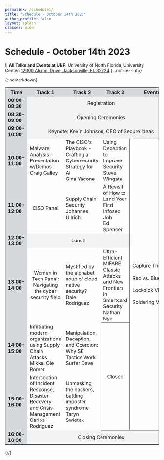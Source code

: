 ```yaml
---
permalink: /schedule1/
title: "Schedule - October 14th 2023"
author_profile: false
layout: splash
classes: wide
---
```


# Schedule - October 14th 2023

:bangbang: **All Talks and Events at UNF**:
University of North Florida, University Center: [12000 Alumni Drive, Jacksonville, FL 32224](https://www.unf.edu/universitycenter/directions.html)
{: .notice--info}

{::nomarkdown} 
<table style="border-style:solid; border-width:thin;">
    <tr>
        <th style='background-color:#D5D8DC; text-align:center; vertical-align:middle'>Time</th>
        <th style='background-color:#D5D8DC; text-align:center; vertical-align:middle'>Track 1</th>
        <th style='background-color:#D5D8DC; text-align:center; vertical-align:middle'>Track 2</th>
        <th style='background-color:#D5D8DC; text-align:center; vertical-align:middle'>Track 3</th>
        <th style='background-color:#D5D8DC; text-align:center; vertical-align:middle'>Events</th>
    </tr>
    <tr>
        <td style='background-color:#D5D8DC; font-weight:700;'>08:00-08:30</td>
        <td colspan="4" style='background-color:#F2F3F4; text-align:center; vertical-align:middle'>Registration</td>
    </tr>
    <tr>
        <td style='background-color:#D5D8DC; font-weight:700;'>08:30-09:00</td>
        <td colspan="4" style='background-color:#F2F3F4; text-align:center; vertical-align:middle'>Opening Ceremonies</td>
    </tr>
    <tr>
        <td style='background-color:#D5D8DC; font-weight:700;'>09:00-10:00</td>
        <td colspan="4" style='background-color:#F2F3F4; text-align:center; vertical-align:middle'>Keynote: Kevin Johnson, CEO of Secure Ideas</td>
    </tr>
    <tr>
        <td style='background-color:#D5D8DC; font-weight:700;'>10:00-11:00</td>
        <td>Malware Analysis - Presentation w/Demos<br>Craig Galley</td>
        <td>The CISO's Playbook - Crafting a Cybersecurity Strategy for AI<br>Gina Yacone</td>
        <td>Using Deception to Improve Security<br>Steve Wingate</td>
        <td rowspan="6" style="border-style:solid; border-width:thin;">Capture&nbsp;The&nbsp;Flag<br><br>Red&nbsp;vs.&nbsp;Blue<br><br>Lockpick&nbsp;Village<br><br>Soldering&nbsp;Village</td>
    </tr>
    <tr>
        <td style='background-color:#D5D8DC; font-weight:700;'>11:00-12:00</td>
        <td style='text-align:center; vertical-align:middle'>CISO Panel</td>
        <td>Supply Chain Security<br>Johannes Ullrich</td>
        <td>A Revisit of How to Land Your First Infosec Job<br>Ed Spencer</td>
    </tr>
    <tr>
        <td style='background-color:#D5D8DC; font-weight:700;'>12:00-13:00</td>
        <td colspan="3" style='background-color:#F2F3F4; text-align:center; vertical-align:middle'>Lunch</td>
    </tr>
    <tr>
        <td style='background-color:#D5D8DC; font-weight:700;'>13:00-14:00</td>
        <td style='text-align:center; vertical-align:middle'>Women in Tech Panel:<br>Navigating the cyber security field</td>
        <td>Mystified by the alphabet soup of cloud native security?<br>Dale Rodriguez</td>
        <td>Ultra-Efficient MIFARE Classic Attacks and New Frontiers in Smartcard Security<br>Nathan Nye</td>
    </tr>
    <tr>
        <td style='background-color:#D5D8DC; font-weight:700;'>14:00-15:00</td>
        <td>Infiltrating modern organizations using Supply Chain Attacks<br>Mikkel Ole Romer</td>
        <td>Manipulation, Deception, and Coercion: Why SE Tactics Work<br>Surfer Dave</td>
        <td rowspan="2" style='border-style:solid; border-width:thin;text-align:center; vertical-align:middle'>Closed</td>
    </tr>
    <tr>
        <td style='background-color:#D5D8DC; font-weight:700;'>15:00-16:00</td>
        <td>Intersection of Incident Response, Disaster Recovery and Crisis Management<br>Carlos Rodriguez</td>
        <td>Unmasking the hackers, battling imposter syndrome<br>Taryn Swietek</td>
    </tr>
    <tr>
        <td style='background-color:#D5D8DC; font-weight:700;'>16:00-16:30</td>
        <td colspan="4" style='background-color:#F2F3F4; text-align:center; vertical-align:middle'>Closing Ceremonies</td>
    </tr>
</table>
{:/}